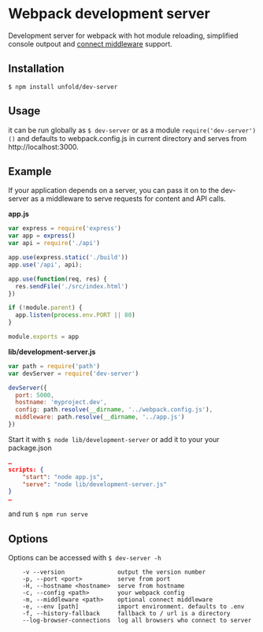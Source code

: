 # Webpack development server
Development server for webpack with hot module reloading, simplified console outpout and [connect middleware](https://github.com/senchalabs/connect/wiki) support.

## Installation
`$ npm install unfold/dev-server`

## Usage
it can be run globally as `$ dev-server` or as a module `require('dev-server')()` and defaults to webpack.config.js in current directory and serves from http://localhost:3000.

## Example
If your application depends on a server, you can pass it on to the dev-server as a middleware to serve requests for content and API calls.

**app.js**
``` javascript
var express = require('express')
var app = express()
var api = require('./api')

app.use(express.static('./build'))
app.use('/api', api);

app.use(function(req, res) {
  res.sendFile('./src/index.html')
})

if (!module.parent) {
  app.listen(process.env.PORT || 80)
}

module.exports = app
```

**lib/development-server.js**
``` javascript
var path = require('path')
var devServer = require('dev-server')

devServer({
  port: 5000,
  hostname: 'myproject.dev',
  config: path.resolve(__dirname, '../webpack.config.js'),
  middleware: path.resolve(__dirname, '../app.js')
})
```

Start it with `$ node lib/development-server` or add it to your your package.json
``` json
…
scripts: {
    "start": "node app.js",
    "serve": "node lib/development-server.js"
}
…
```
and run `$ npm run serve`

## Options
Options can be accessed with `$ dev-server -h`
```
    -v --version               output the version number
    -p, --port <port>          serve from port
    -H, --hostname <hostname>  serve from hostname
    -c, --config <path>        your webpack config
    -m, --middleware <path>    optional connect middleware
    -e, --env [path]           import environment. defaults to .env
    -f, --history-fallback     fallback to / url is a directory
    --log-browser-connections  log all browsers who connect to server
```
